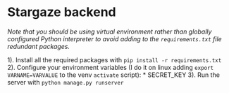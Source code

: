 # Stargaze backend

_Note that you should be using virtual environment rather than globally configured Python interpreter to avoid adding to the  `requirements.txt` file redundant packages._

1). Install all the required packages with `pip install -r requirements.txt`
2). Configure your environment variables (I do it on linux adding `export VARNAME=VARVALUE` to the venv `activate` script):
	* SECRET_KEY
3). Run the server with `python manage.py runserver`

